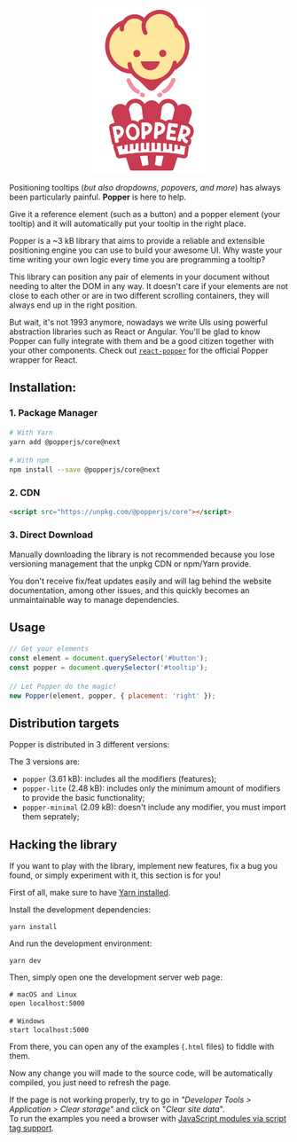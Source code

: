 <p align="center">
  <img src="./docs/src/images/popper-logo.png" alt="Popper" height="300px"/>
</p>

Positioning tooltips (_but also dropdowns, popovers, and more_) has always been particularly painful. **Popper** is here to help.

Give it a reference element (such as a button) and a popper element (your tooltip) and it will automatically put your tooltip in the right place.

Popper is a ~3 kB library that aims to provide a reliable and extensible positioning engine you can use to build your awesome UI. Why waste your time writing your own logic every time you are programming a tooltip?

This library can position any pair of elements in your document without needing to alter the DOM in any way. It doesn't care if your elements are not close to each other or are in two different scrolling containers, they will always end up in the right position.

But wait, it's not 1993 anymore, nowadays we write UIs using powerful abstraction libraries such as React or Angular. You'll be glad to know Popper can fully integrate with them and be a good citizen together with your other components. Check out [`react-popper`](https://github.com/FezVrasta/react-popper) for the official Popper wrapper for React.

## Installation:

### 1. Package Manager

```bash
# With Yarn
yarn add @popperjs/core@next

# With npm
npm install --save @popperjs/core@next
```

### 2. CDN

```html
<script src="https://unpkg.com/@popperjs/core"></script>
```

### 3. Direct Download

Manually downloading the library is not recommended because you lose versioning management that the unpkg CDN or npm/Yarn provide.

You don't receive fix/feat updates easily and will lag behind the website documentation, among other issues, and this quickly becomes an unmaintainable way to manage dependencies.

## Usage

```js
// Get your elements
const element = document.querySelector('#button');
const popper = document.querySelector('#tooltip');

// Let Popper do the magic!
new Popper(element, popper, { placement: 'right' });
```

## Distribution targets

Popper is distributed in 3 different versions:

The 3 versions are:

- `popper` (3.61 kB): includes all the modifiers (features);
- `popper-lite` (2.48 kB): includes only the minimum amount of modifiers to provide the basic functionality;
- `popper-minimal` (2.09 kB): doesn't include any modifier, you must import them seprately;

## Hacking the library

If you want to play with the library, implement new features, fix a bug you found, or simply experiment with it, this section is for you!

First of all, make sure to have [Yarn installed](https://yarnpkg.com/lang/en/docs/install).

Install the development dependencies:

```
yarn install
```

And run the development environment:

```
yarn dev
```

Then, simply open one the development server web page:

```
# macOS and Linux
open localhost:5000

# Windows
start localhost:5000
```

From there, you can open any of the examples (`.html` files) to fiddle with them.

Now any change you will made to the source code, will be automatically
compiled, you just need to refresh the page.

If the page is not working properly, try to go in _"Developer Tools > Application > Clear storage"_ and click on "_Clear site data_".  
To run the examples you need a browser with [JavaScript modules via script tag support](https://caniuse.com/#feat=es6-module).
